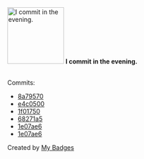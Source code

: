 <img src="https://my-badges.github.io/my-badges/evening-commits.png" alt="I commit in the evening." title="I commit in the evening." width="128">
<strong>I commit in the evening.</strong>
<br><br>

Commits:

- <a href="https://github.com/Sajjon/rad/commit/8a795708f1b741c36c2df66870512bc2975f2bbc">8a79570</a>
- <a href="https://github.com/Sajjon/one-does-not-simply-sign/commit/e4c05007fbc2048d3564c43fcf849af278f896f3">e4c0500</a>
- <a href="https://github.com/Sajjon/sargon/commit/1f01750fae7a84eb04db0d426a55440f7f1a5249">1f01750</a>
- <a href="https://github.com/Sajjon/sargon/commit/68271a51eef76e2766188981724f784c307c01eb">68271a5</a>
- <a href="https://github.com/Sajjon/sargon/commit/1e07ae6c5b26a1d67ac91d8f631623b7b116bfef">1e07ae6</a>
- <a href="https://github.com/Sajjon/RadixWalletKit/commit/1e07ae6c5b26a1d67ac91d8f631623b7b116bfef">1e07ae6</a>


Created by <a href="https://github.com/my-badges/my-badges">My Badges</a>